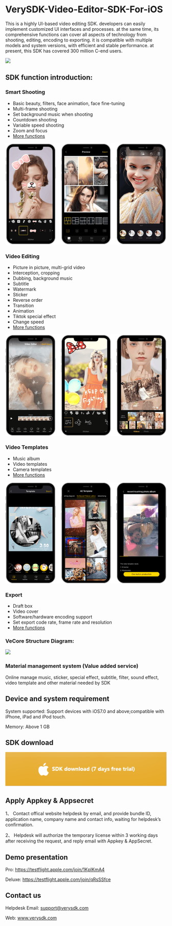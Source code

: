 # VerySDK-Video-Editor-SDK-For-iOS
This is a highly UI-based video editing SDK.   developers can easily implement customized UI interfaces and processes. at the same   time, its comprehensive functions can cover all aspects of technology from shooting,   editing, encoding to exporting. it is compatible with multiple models and system   versions, with efficient and stable performance. at present, this SDK has covered 300 million C-end users.

[![](https://github.com/VerySDK1/Video-Editor-SDK-For-Android/blob/main/Photos/preview_1.jpg)](http://www.verysdk.com)
## SDK function introduction:
### Smart Shooting
* Basic beauty, filters, face animation, face fine-tuning
* Multi-frame shooting
* Set background music when shooting
* Countdown shooting
* Variable speed shooting
* Zoom and focus
* [More functions](http://www.verysdk.com/function.html)

[![](https://github.com/Terrydaixg/VerySDK-Video-Editor-SDK-For-Android/blob/main/Photos/Shooting.png)](http://www.verysdk.com)

### Video Editing
* Picture in picture, multi-grid video
* Interception, cropping
* Dubbing, background music
* Subtitle
* Watermark
* Sticker
* Reverse order
* Transition
* Animation
* Tiktok special effect
* Change speed
* [More functions](http://www.verysdk.com/function.html)

[![](https://github.com/Terrydaixg/VerySDK-Video-Editor-SDK-For-Android/blob/main/Photos/Editing.png)](http://www.verysdk.com)

### Video Templates
* Music album
* Video templates
* Camera templates
* [More functions](http://www.verysdk.com/function.html)

[![](https://github.com/Terrydaixg/VerySDK-Video-Editor-SDK-For-Android/blob/main/Photos/Template.png)](http://www.verysdk.com)

### Export
* Draft box
* Video cover
* Software/hardware encoding support
* Set export code rate, frame rate and resolution
* [More functions](http://www.verysdk.com/function.html)

### VeCore Structure Diagram:
[![](https://github.com/VerySDK1/Video-Editor-SDK-For-Android/blob/main/Photos/iOS%20VECore%20Structure%20Diagram.png)](http://www.verysdk.com)

### Material management system (Value added service)
Online manage music, sticker, special effect, subtitle, filter, sound effect, video template and other material needed by SDK

## Device and system requirement
System supported: Support devices with iOS7.0 and above;compatible with iPhone, iPad and iPod touch.

Memory: Above 1 GB

## SDK download
[![](https://github.com/Terrydaixg/VerySDK-Video-Editor-SDK-For-Android/blob/main/Photos/iOS_download.png)](http://www.verysdk.com/document.html)

## Apply Appkey & Appsecret
1、	Contact offical website helpdesk by email, and provide bundle ID, application name, company name and contact info, waiting for helpdesk’s confirmation.

2、	Helpdesk will authorize the temporary license within 3 working days after receiving the request, and reply email with Appkey & AppSecret. 

## Demo presentation
Pro:     https://testflight.apple.com/join/1KpIKmA4

Deluxe:  https://testflight.apple.com/join/qRsSSfce
## Contact us
Helpdesk Email: support@verysdk.com

Web:   www.verysdk.com

